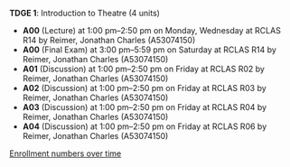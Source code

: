 **TDGE 1**: Introduction to Theatre (4 units)

- **A00** (Lecture) at 1:00 pm–2:50 pm on Monday, Wednesday at RCLAS R14 by Reimer, Jonathan Charles (A53074150)
- **A00** (Final Exam) at 3:00 pm–5:59 pm on Saturday at RCLAS R14 by Reimer, Jonathan Charles (A53074150)
- **A01** (Discussion) at 1:00 pm–2:50 pm on Friday at RCLAS R02 by Reimer, Jonathan Charles (A53074150)
- **A02** (Discussion) at 1:00 pm–2:50 pm on Friday at RCLAS R03 by Reimer, Jonathan Charles (A53074150)
- **A03** (Discussion) at 1:00 pm–2:50 pm on Friday at RCLAS R04 by Reimer, Jonathan Charles (A53074150)
- **A04** (Discussion) at 1:00 pm–2:50 pm on Friday at RCLAS R06 by Reimer, Jonathan Charles (A53074150)

[Enrollment numbers over time](./TDGE1.tsv)
